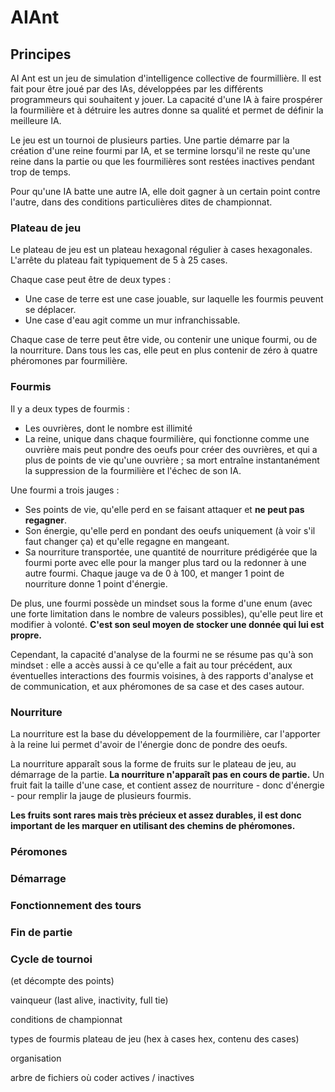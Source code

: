 # AIAnt

## Principes

AI Ant est un jeu de simulation d'intelligence collective de fourmillière. Il est fait pour être joué par des IAs, développées par les différents programmeurs qui souhaitent y jouer. La capacité d'une IA à faire prospérer la fourmilière et à détruire les autres donne sa qualité et permet de définir la meilleure IA.

Le jeu est un tournoi de plusieurs parties. Une partie démarre par la création d'une reine fourmi par IA, et se termine lorsqu'il ne reste qu'une reine dans la partie ou que les fourmilières sont restées inactives pendant trop de temps.

Pour qu'une IA batte une autre IA, elle doit gagner à un certain point contre l'autre, dans des conditions particulières dites de championnat.

### Plateau de jeu

Le plateau de jeu est un plateau hexagonal régulier à cases hexagonales. L'arrête du plateau fait typiquement de 5 à 25 cases.

Chaque case peut être de deux types :
* Une case de terre est une case jouable, sur laquelle les fourmis peuvent se déplacer.
* Une case d'eau agit comme un mur infranchissable.

Chaque case de terre peut être vide, ou contenir une unique fourmi, ou de la nourriture. Dans tous les cas, elle peut en plus contenir de zéro à quatre phéromones par fourmilière.

### Fourmis

Il y a deux types de fourmis :
* Les ouvrières, dont le nombre est illimité
* La reine, unique dans chaque fourmilière, qui fonctionne comme une ouvrière mais peut pondre des oeufs pour créer des ouvrières, et qui a plus de points de vie qu'une ouvrière ; sa mort entraîne instantanément la suppression de la fourmilière et l'échec de son IA.

Une fourmi a trois jauges :
* Ses points de vie, qu'elle perd en se faisant attaquer et **ne peut pas regagner**.
* Son énergie, qu'elle perd en pondant des oeufs uniquement (à voir s'il faut changer ça) et qu'elle regagne en mangeant.
* Sa nourriture transportée, une quantité de nourriture prédigérée que la fourmi porte avec elle pour la manger plus tard ou la redonner à une autre fourmi.
Chaque jauge va de 0 à 100, et manger 1 point de nourriture donne 1 point d'énergie.

De plus, une fourmi possède un mindset sous la forme d'une enum (avec une forte limitation dans le nombre de valeurs possibles), qu'elle peut lire et modifier à volonté. **C'est son seul moyen de stocker une donnée qui lui est propre.**

Cependant, la capacité d'analyse de la fourmi ne se résume pas qu'à son mindset : elle a accès aussi à ce qu'elle a fait au tour précédent, aux éventuelles interactions des fourmis voisines, à des rapports d'analyse et de communication, et aux phéromones de sa case et des cases autour.

### Nourriture

La nourriture est la base du développement de la fourmilière, car l'apporter à la reine lui permet d'avoir de l'énergie donc de pondre des oeufs.

La nourriture apparaît sous la forme de fruits sur le plateau de jeu, au démarrage de la partie. **La nourriture n'apparaît pas en cours de partie.** Un fruit fait la taille d'une case, et contient assez de nourriture - donc d'énergie - pour remplir la jauge de plusieurs fourmis.

**Les fruits sont rares mais très précieux et assez durables, il est donc important de les marquer en utilisant des chemins de phéromones.**

### Péromones

### Démarrage

### Fonctionnement des tours

### Fin de partie

### Cycle de tournoi
(et décompte des points)

vainqueur (last alive, inactivity, full tie)

conditions de championnat

types de fourmis
plateau de jeu (hex à cases hex, contenu des cases)

organisation

arbre de fichiers
où coder
actives / inactives

